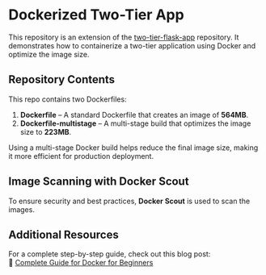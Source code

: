 # Dockerized Two-Tier App

This repository is an extension of the [two-tier-flask-app](https://github.com/LondheShubham153/two-tier-flask-app) repository. It demonstrates how to containerize a two-tier application using Docker and optimize the image size.

## Repository Contents

This repo contains two Dockerfiles:

1. **Dockerfile** – A standard Dockerfile that creates an image of **564MB**.
2. **Dockerfile-multistage** – A multi-stage build that optimizes the image size to **223MB**.

Using a multi-stage Docker build helps reduce the final image size, making it more efficient for production deployment.

## Image Scanning with Docker Scout

To ensure security and best practices, **Docker Scout** is used to scan the images.

## Additional Resources

For a complete step-by-step guide, check out this blog post:  
🔗 [Complete Guide for Docker for Beginners](https://medium.com/@abhiraj2001/complete-guide-for-docker-for-beginners-97e2308dfafe)
